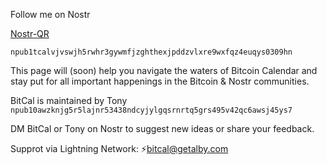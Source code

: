 Follow me on Nostr

[Nostr-QR](https://github.com/bitcoin21ideas/BitCal/blob/main/images/QRs/BitCal%20Nostr%20QR.png) 

`npub1tcalvjvswjh5rwhr3gywmfjzghthexjpddzvlxre9wxfqz4euqys0309hn`

This page will (soon) help you navigate the waters of Bitcoin Calendar and stay put for all important happenings in the Bitcoin & Nostr communities.

BitCal is maintained by Tony
`npub10awzknjg5r5lajnr53438ndcyjylgqsrnrtq5grs495v42qc6awsj45ys7`

DM BitCal or Tony on Nostr to suggest new ideas or share your feedback.

Supprot via Lightning Network: ⚡️bitcal@getalby.com

